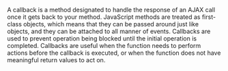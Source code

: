 A callback is a method designated to handle the response of an AJAX call once it gets back to your method.
JavaScript methods are treated as first-class objects, which means that they can be passed around just like objects, and they can be attached to all manner of events.
Callbacks are used to prevent operation being blocked until the initial operation is completed.
Callbacks are useful when the function needs to perform actions before the callback is executed, or when the function does not have meaningful return values to act on.